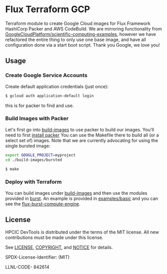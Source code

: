 # Flux Terraform GCP

Terraform module to create Google Cloud images for Flux Framework HashiCorp Packer and AWS CodeBuild.
We are mirroring functionality from [GoogleCloudPlatform/scientific-computing-examples](https://github.com/GoogleCloudPlatform/scientific-computing-examples/tree/openmpi/fluxfw-gcp), however we have refactored the entire
thing to only use one base image, and have all configuration done via a start boot script.
Thank you Google, we love you!

## Usage

### Create Google Service Accounts

Create default application credentials (just once):

```bash
$ gcloud auth application-default login
```
this is for packer to find and use.

### Build Images with Packer

Let's first go into [build-images](build-images) to use packer to build our images.
You'll need to first [install packer](https://developer.hashicorp.com/packer/downloads)
You can use the Makefile there to build all (or a select set of) images.
Note that we are currently advocating for using the single bursted image:

```bash
export GOOGLE_PROJECT=myproject
cd ./build-images/bursted
```
```bash
$ make
```

### Deploy with Terraform

You can build images under [build-images](build-images) and then use the modules
provided in [burst](burst). An example is provided in [examples/basic](examples/basic)
and you can see the [flux-burst-compute-engine](https://github.com/converged-computing/flux-burst-compute-engine).

## License

HPCIC DevTools is distributed under the terms of the MIT license.
All new contributions must be made under this license.

See [LICENSE](https://github.com/converged-computing/cloud-select/blob/main/LICENSE),
[COPYRIGHT](https://github.com/converged-computing/cloud-select/blob/main/COPYRIGHT), and
[NOTICE](https://github.com/converged-computing/cloud-select/blob/main/NOTICE) for details.

SPDX-License-Identifier: (MIT)

LLNL-CODE- 842614
